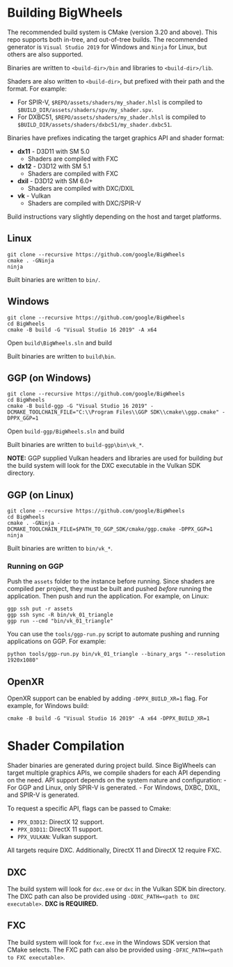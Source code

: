 # Building BigWheels
The recommended build system is CMake (version 3.20 and above). This repo supports both in-tree, and out-of-tree builds.
The recommended generator is `Visual Studio 2019` for Windows and `Ninja` for Linux, but others are also supported.

Binaries are written to `<build-dir>/bin` and libraries to `<build-dir>/lib`.

Shaders are also written to `<build-dir>`, but prefixed with their path and the format. For example:

- For SPIR-V, `$REPO/assets/shaders/my_shader.hlsl` is compiled to `$BUILD_DIR/assets/shaders/spv/my_shader.spv`.
- For DXBC51, `$REPO/assets/shaders/my_shader.hlsl` is compiled to `$BUILD_DIR/assets/shaders/dxbc51/my_shader.dxbc51`.

Binaries have prefixes indicating the target graphics API and shader format:
 * **dx11** - D3D11 with SM 5.0
   * Shaders are compiled with FXC
 * **dx12** - D3D12 with SM 5.1
   * Shaders are compiled with FXC
 * **dxil** - D3D12 with SM 6.0+
   * Shaders are compiled with DXC/DXIL
 * **vk** - Vulkan
   * Shaders are compiled with DXC/SPIR-V

Build instructions vary slightly depending on the host and target platforms.

## Linux
```
git clone --recursive https://github.com/google/BigWheels
cmake . -GNinja
ninja
```

Built binaries are written to `bin/`.

## Windows
```
git clone --recursive https://github.com/google/BigWheels
cd BigWheels
cmake -B build -G "Visual Studio 16 2019" -A x64
```

Open `build\BigWheels.sln` and build

Built binaries are written to `build\bin`.

## GGP (on Windows)
```
git clone --recursive https://github.com/google/BigWheels
cd BigWheels
cmake -B build-ggp -G "Visual Studio 16 2019" -DCMAKE_TOOLCHAIN_FILE="C:\\Program Files\\GGP SDK\\cmake\\ggp.cmake" -DPPX_GGP=1
```
Open `build-ggp/BigWheels.sln` and build

Built binaries are written to `build-ggp\bin\vk_*`.

**NOTE:** GGP supplied Vulkan headers and libraries are used for building *but* the build system will look for the DXC
executable in the Vulkan SDK directory.

## GGP (on Linux)
```
git clone --recursive https://github.com/google/BigWheels
cd BigWheels
cmake . -GNinja -DCMAKE_TOOLCHAIN_FILE=$PATH_TO_GGP_SDK/cmake/ggp.cmake -DPPX_GGP=1
ninja
```

Built binaries are written to `bin/vk_*`.

### Running on GGP
Push the `assets` folder to the instance before running. Since shaders are compiled per project, they must be built and pushed *before* running the application. Then push and run the application. For example, on Linux:
```
ggp ssh put -r assets
ggp ssh sync -R bin/vk_01_triangle
ggp run --cmd "bin/vk_01_triangle"
```

You can use the `tools/ggp-run.py` script to automate pushing and running applications on GGP. For example:
```
python tools/ggp-run.py bin/vk_01_triangle --binary_args "--resolution 1920x1080"
``` 
## OpenXR
OpenXR support can be enabled by adding `-DPPX_BUILD_XR=1` flag.
For example, for Windows build:
```
cmake -B build -G "Visual Studio 16 2019" -A x64 -DPPX_BUILD_XR=1
```


# Shader Compilation
Shader binaries are generated during project build. Since BigWheels can target multiple graphics APIs, we compile shaders
for each API depending on the need. API support depends on the system nature and configuration:
    - For GGP and Linux, only SPIR-V is generated.
    - For Windows, DXBC, DXIL, and SPIR-V is generated.

To request a specific API, flags can be passed to Cmake:
 - `PPX_D3D12`: DirectX 12 support.
 - `PPX_D3D11`: DirectX 11 support.
 - `PPX_VULKAN`: Vulkan support.

All targets require DXC. Additionally, DirectX 11 and DirectX 12 require FXC.

## DXC
The build system will look for `dxc.exe` or `dxc` in the Vulkan SDK bin directory.
The DXC path can also be provided using `-DDXC_PATH=<path to DXC executable>`.
**DXC is REQUIRED.**

## FXC
The build system will look for `fxc.exe` in the Windows SDK version that CMake selects.
The FXC path can also be provided using `-DFXC_PATH=<path to FXC executable>`.
